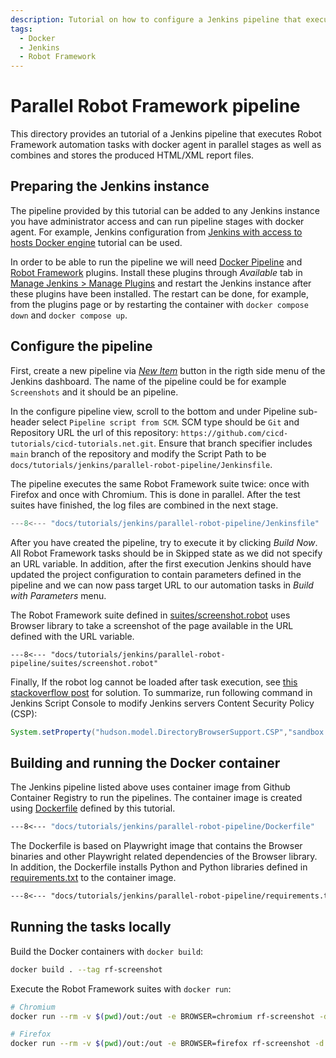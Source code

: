 ```yaml
---
description: Tutorial on how to configure a Jenkins pipeline that executes Robot Framework automation tasks with docker agent in parallel stages as well as combines and stores the produced HTML/XML report files.
tags:
  - Docker
  - Jenkins
  - Robot Framework
---
```


# Parallel Robot Framework pipeline

This directory provides an tutorial of a Jenkins pipeline that executes Robot Framework automation tasks with docker agent in parallel stages as well as combines and stores the produced HTML/XML report files.

## Preparing the Jenkins instance

The pipeline provided by this tutorial can be added to any Jenkins instance you have administrator access and can run pipeline stages with docker agent. For example, Jenkins configuration from [Jenkins with access to hosts Docker engine](../jenkins-host-docker/) tutorial can be used.

In order to be able to run the pipeline we will need [Docker Pipeline](https://plugins.jenkins.io/docker-workflow/) and [Robot Framework](https://plugins.jenkins.io/robot/) plugins. Install these plugins through _Available_ tab in [Manage Jenkins > Manage Plugins](http://localhost:8080/pluginManager/available) and restart the Jenkins instance after these plugins have been installed. The restart can be done, for example, from the plugins page or by restarting the container with `docker compose down` and `docker compose up`.

## Configure the pipeline

First, create a new pipeline via _[New Item](http://localhost:8080/view/all/newJob)_ button in the rigth side menu of the Jenkins dashboard. The name of the pipeline could be for example `Screenshots` and it should be an pipeline.

In the configure pipeline view, scroll to the bottom and under Pipeline sub-header select `Pipeline script from SCM`. SCM type should be `Git` and Repository URL the url of this repository: `https://github.com/cicd-tutorials/cicd-tutorials.net.git`. Ensure that branch specifier includes `main` branch of the repository and modify the Script Path to be `docs/tutorials/jenkins/parallel-robot-pipeline/Jenkinsfile`.

The pipeline executes the same Robot Framework suite twice: once with Firefox and once with Chromium. This is done in parallel. After the test suites have finished, the log files are combined in the next stage.

```groovy title="Jenkinsfile"
---8<--- "docs/tutorials/jenkins/parallel-robot-pipeline/Jenkinsfile"
```

After you have created the pipeline, try to execute it by clicking _Build Now_. All Robot Framework tasks should be in Skipped state as we did not specify an URL variable. In addition, after the first execution Jenkins should have updated the project configuration to contain parameters defined in the pipeline and we can now pass target URL to our automation tasks in _Build with Parameters_ menu.

The Robot Framework suite defined in [suites/screenshot.robot](./suites/screenshot.robot) uses Browser library to take a screenshot of the page available in the URL defined with the URL variable.

```robot title="suites/screenshot.robot"
---8<--- "docs/tutorials/jenkins/parallel-robot-pipeline/suites/screenshot.robot"
```

Finally, If the robot log cannot be loaded after task execution, see [this stackoverflow post](https://stackoverflow.com/questions/36607394/error-opening-robot-framework-log-failed) for solution. To summarize, run following command in Jenkins Script Console to modify Jenkins servers Content Security Policy (CSP):

```groovy
System.setProperty("hudson.model.DirectoryBrowserSupport.CSP","sandbox allow-scripts; default-src 'none'; img-src 'self' data: ; style-src 'self' 'unsafe-inline' data: ; script-src 'self' 'unsafe-inline' 'unsafe-eval' ;")
```

## Building and running the Docker container

The Jenkins pipeline listed above uses container image from Github Container Registry to run the pipelines. The container image is created using [Dockerfile](./Dockerfile) defined by this tutorial.

```Dockerfile title="Dockerfile"
---8<--- "docs/tutorials/jenkins/parallel-robot-pipeline/Dockerfile"
```

The Dockerfile is based on Playwright image that contains the Browser binaries and other Playwright related dependencies of the Browser library. In addition, the Dockerfile installs Python and Python libraries defined in [requirements.txt](./requirements.txt) to the container image.

```txt title="requirements.txt"
---8<--- "docs/tutorials/jenkins/parallel-robot-pipeline/requirements.txt"
```

## Running the tasks locally

Build the Docker containers with `docker build`:

```sh
docker build . --tag rf-screenshot
```

Execute the Robot Framework suites with `docker run`:

```sh
# Chromium
docker run --rm -v $(pwd)/out:/out -e BROWSER=chromium rf-screenshot -d /out -v URL:https://cicd-tutorials.net/

# Firefox
docker run --rm -v $(pwd)/out:/out -e BROWSER=firefox rf-screenshot -d /out -v URL:https://cicd-tutorials.net/
```
